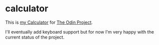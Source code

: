 # calculator
This is [my Calculator](https://shieboo.github.io/calculator/) for [The Odin Project](https://www.theodinproject.com/courses/web-development-101/lessons/calculator?ref=lnav).

I'll eventually add keyboard support but for now I'm very happy with the current status of the project.
